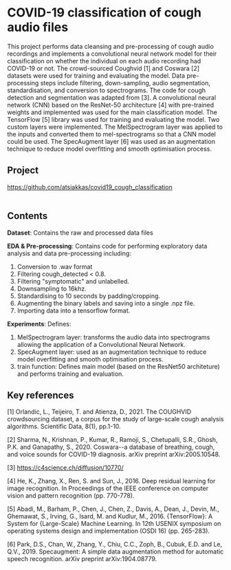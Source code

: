# COVID-19 classification of cough audio files

This project performs data cleansing and pre-processing of cough audio recordings and implements a convolutional neural network model for their classification on whether the individual on each audio recording had COVID-19 or not. The crowd-sourced Coughvid [1] and Coswara [2] datasets were used for training and evaluating the model. Data pre-processing steps include filtering, down-sampling, audio segmentation, standardisation, and conversion to spectrograms. The code for cough detection and segmentation was adapted from [3]. A convolutional neural network (CNN) based on the ResNet-50 architecture [4] with pre-trained weights and implemented was used for the main classification model. The TensorFlow [5] library was used for training and evaluating the model. Two custom layers were implemented. The MelSpectrogram layer was applied to the inputs and converted them to mel-spectrograms so that a CNN model could be used. The SpecAugment layer [6] was used as an augmentation technique to reduce model overfitting and smooth optimisation process.


## Project

https://github.com/atsiakkas/covid19_cough_classification<br/>
<br/>


## Contents

**Dataset**: Contains the raw and processed data files

**EDA & Pre-processing**: Contains code for performing exploratory data analysis and data pre-processing including:
  1. Conversion to .wav format
  2. Filtering cough_detected < 0.8.
  3. Filtering "symptomatic" and unlabelled.
  4. Downsampling to 16khz.
  5. Standardising to 10 seconds by padding/cropping.
  6. Augmenting the binary labels and saving into a single .npz file.
  7. Importing data into a tensorflow format.

**Experiments**: Defines:
  1. MelSpectrogram layer: transforms the audio data into spectrograms allowing the application of a Convolutional Neural Network.
  2. SpecAugment layer: used as an augmentation technique to reduce model overfitting and smooth optimisation process.
  3. train function: Defines main model (based on the ResNet50 architeture) and performs training and evaluation.


## Key references

[1] Orlandic, L., Teijeiro, T. and Atienza, D., 2021. The COUGHVID crowdsourcing dataset, a corpus for the study of large-scale cough analysis algorithms. Scientific Data, 8(1), pp.1-10.

[2] Sharma, N., Krishnan, P., Kumar, R., Ramoji, S., Chetupalli, S.R., Ghosh, P.K. and Ganapathy, S., 2020. Coswara--a database of breathing, cough, and voice sounds for COVID-19 diagnosis. arXiv preprint arXiv:2005.10548.

[3] https://c4science.ch/diffusion/10770/

[4] He, K., Zhang, X., Ren, S. and Sun, J., 2016. Deep residual learning for image recognition. In Proceedings of the IEEE conference on computer vision and pattern recognition (pp. 770-778).

[5] Abadi, M., Barham, P., Chen, J., Chen, Z., Davis, A., Dean, J., Devin, M., Ghemawat, S., Irving, G., Isard, M. and Kudlur, M., 2016. {TensorFlow}: A System for {Large-Scale} Machine Learning. In 12th USENIX symposium on operating systems design and implementation (OSDI 16) (pp. 265-283).

[6] Park, D.S., Chan, W., Zhang, Y., Chiu, C.C., Zoph, B., Cubuk, E.D. and Le, Q.V., 2019. Specaugment: A simple data augmentation method for automatic speech recognition. arXiv preprint arXiv:1904.08779.

